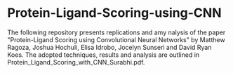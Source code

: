 # Protein-Ligand-Scoring-using-CNN

The following repository presents replications and amy nalysis of the paper "Protein-Ligand Scoring using Convolutional Neural Networks" by Matthew Ragoza, Joshua Hochuli, Elisa Idrobo, Jocelyn Sunseri and David Ryan Koes. The adopted techniques, results and analysis are outlined in Protein_Ligand_Scoring_with_CNN_Surabhi.pdf.
